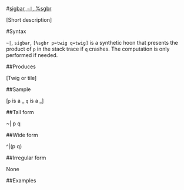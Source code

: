 #[sigbar, `~|`, %sgbr](#sgbr)

[Short description]

#Syntax

`~|`, `sigbar`, `[%sgbr p=twig q=twig]` is a synthetic hoon that
presents the product of `p` in the stack trace if `q` crashes.
The computation is only performed if needed.

##Produces

[Twig or tile]

##Sample

[`p` is a _
`q` is a _]

##Tall form

~|  p
        q

##Wide form

^|(p q)

##Irregular form

None

##Examples



